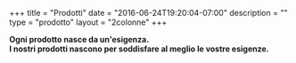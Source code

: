 +++
title = "Prodotti"
date = "2016-06-24T19:20:04-07:00"
description = ""
type = "prodotto"
layout = "2colonne"
+++

**Ogni prodotto nasce da un'esigenza.  
I nostri prodotti nascono per soddisfare al meglio le vostre esigenze.**